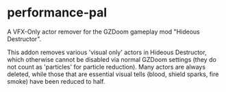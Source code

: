# performance-pal
A VFX-Only actor remover for the GZDoom gameplay mod "Hideous Destructor". 

This addon removes various 'visual only' actors in Hideous Destructor, which otherwise cannot be disabled via normal GZDoom settings (they do not count as 'particles' for particle reduction). Many actors are always deleted, while those that are essential visual tells (blood, shield sparks, fire smoke) have been reduced to half.
